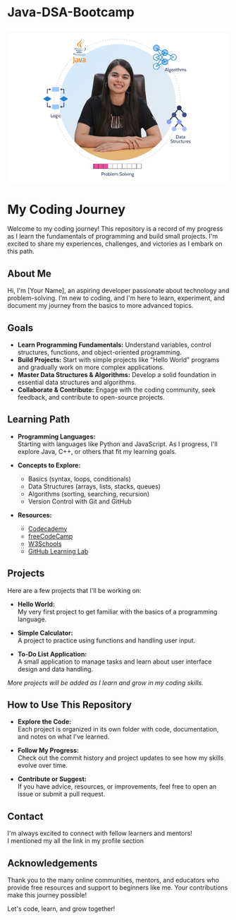﻿# Java-DSA-Bootcamp
![alt text](images/mentor.png)
# My Coding Journey

Welcome to my coding journey! This repository is a record of my progress as I learn the fundamentals of programming and build small projects. I'm excited to share my experiences, challenges, and victories as I embark on this path.

## About Me

Hi, I'm [Your Name], an aspiring developer passionate about technology and problem-solving. I'm new to coding, and I'm here to learn, experiment, and document my journey from the basics to more advanced topics.

## Goals

- **Learn Programming Fundamentals:** Understand variables, control structures, functions, and object-oriented programming.
- **Build Projects:** Start with simple projects like "Hello World" programs and gradually work on more complex applications.
- **Master Data Structures & Algorithms:** Develop a solid foundation in essential data structures and algorithms.
- **Collaborate & Contribute:** Engage with the coding community, seek feedback, and contribute to open-source projects.

## Learning Path

- **Programming Languages:**  
  Starting with languages like Python and JavaScript. As I progress, I'll explore Java, C++, or others that fit my learning goals.
  
- **Concepts to Explore:**  
  - Basics (syntax, loops, conditionals)
  - Data Structures (arrays, lists, stacks, queues)
  - Algorithms (sorting, searching, recursion)
  - Version Control with Git and GitHub

- **Resources:**  
  - [Codecademy](https://www.codecademy.com/)
  - [freeCodeCamp](https://www.freecodecamp.org/)
  - [W3Schools](https://www.w3schools.com/)
  - [GitHub Learning Lab](https://lab.github.com/)

## Projects

Here are a few projects that I'll be working on:

- **Hello World:**  
  My very first project to get familiar with the basics of a programming language.

- **Simple Calculator:**  
  A project to practice using functions and handling user input.

- **To-Do List Application:**  
  A small application to manage tasks and learn about user interface design and data handling.

*More projects will be added as I learn and grow in my coding skills.*

## How to Use This Repository

- **Explore the Code:**  
  Each project is organized in its own folder with code, documentation, and notes on what I've learned.
  
- **Follow My Progress:**  
  Check out the commit history and project updates to see how my skills evolve over time.

- **Contribute or Suggest:**  
  If you have advice, resources, or improvements, feel free to open an issue or submit a pull request.

## Contact

I'm always excited to connect with fellow learners and mentors!  
I mentioned my all the link in my profile section 

## Acknowledgements

Thank you to the many online communities, mentors, and educators who provide free resources and support to beginners like me. Your contributions make this journey possible!

Let's code, learn, and grow together!

